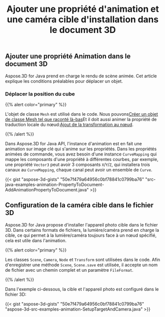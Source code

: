 ﻿---
title: Ajouter une propriété d'animation et une caméra cible d'installation dans le document 3D
type: docs
weight: 10
url: /fr/java/add-animation-property-and-setup-target-camera-in-3d-document/
description: Aspose.3D for Java prend en charge le rendu de scène animée. Cet article explique les conditions préalables pour déplacer un objet.
---
## **Ajouter une propriété Animation dans le document 3D**
Aspose.3D for Java prend en charge le rendu de scène animée. Cet article explique les conditions préalables pour déplacer un objet.
### **Déplacer la position du cube**
{{% alert color="primary" %}}

L'objet de classe `Mesh` est utilisé dans le code. Nous pouvons[Créer un objet de classe Mesh tel que raconté là-bas](https://docs.aspose.com/3d/java/create-3d-mesh-and-scene/)Et il doit aussi animer la propriété de traduction locale du nœud:[Ajout de la transformation au nœud](https://docs.aspose.com/3d/java/adding-transformation-to-the-node/).

{{% /alert %}}

Dans Aspose.3D for Java API, l'instance d'animation est en fait une animation sur image clé qui s'anime sur les propriétés. Dans les propriétés animées de commande, vous avez besoin d'une instance `CurveMapping` qui mappe les composants d'une propriété à différentes courbes, par exemple, une propriété `Vector3` peut avoir 3 composants `X`/`Y`/`Z`, qui installera trois canaux au `CurveMapping`, chaque canal peut avoir un ensemble de `Curve`.

{{< gist "aspose-3d-gists" "50e7f479a64956c0bf78841c0799ba76" "src-java-examples-animation-PropertyToDocument-AddAnimationPropertyToDocument.java" >}}
## **Configuration de la caméra cible dans le fichier 3D**
Aspose.3D for Java propose d'installer l'appareil photo cible dans le fichier 3D. Dans certains formats de fichiers, la lumière/caméra prend en charge la cible, ce qui permet à la lumière/caméra toujours face à un nœud spécifié, cela est utile dans l'animation.

{{% alert color="primary" %}}

Les classes `Scene`, `Camera`, `Node` et `Transform` sont utilisées dans le code. Afin d'enregistrer une méthode `Scene`, `Scene.save` est utilisée, il accepte un nom de fichier avec un chemin complet et un paramètre `FileFormat`.

{{% /alert %}}

Dans l'exemple ci-dessous, la cible et l'appareil photo est configuré dans le fichier 3D:

{{< gist "aspose-3d-gists" "50e7f479a64956c0bf78841c0799ba76" "aspose-3d-src-examples-animation-SetupTargetAndCamera.java" >}}
